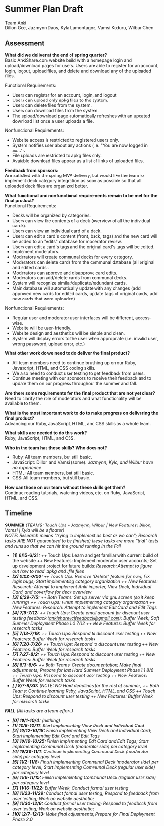 # Summer Plan Draft
Team Anki<br>
Dillon Gee, Jazmynn Daos, Kyla Lamontagne, Vamsi Koduru, Wilbur Chen

## Assessment
<b>What did we deliver at the end of spring quarter?</b><br>
Basic AnkiShare.com website build with a homepage login and upload/download pages for users. Users are able to register for an account, login, logout, upload files, and delete and download any of the uploaded files. 

Functional Requirements:
+ Users can register for an account, login, and logout.
+ Users can upload only apkg files to the system.
+ Users can delete files from the system.
+ Users can download files from the system.
+ The upload/download page automatically refreshes with an updated download list once a user uploads a file.

Nonfunctional Requirements:
+ Website access is restricted to registered users only.
+ System notifies user about any actions (i.e. "You are now logged in as...").
+ File uploads are restricted to apkg files only.
+ Avaiable download files appear as a list of links of uploaded files.

<b>Feedback from sponsors:</b><br>
Are satisfied with the spring MVP delivery, but would like the team to implement deck category integration as soon as possible so that all uploaded deck files are organized better.<br>

<b>What functional and nonfunctional requirements remain to be met for the final product?</b><br>
Functional Requirements:
+ Decks will be organized by categories.
+ Users can view the contents of a deck (overview of all the individual cards).
+ Users can view an individual card of a deck.
+ Users can edit a card's content (front, back, tags) and the new card will be added to an "edits" database for moderator review.
+ Users can edit a card's tags and the original card's tags will be edited.
+ Implement moderators.
+ Moderators will create communal decks for every category.
+ Moderators can delete cards from the communal database (all original and edited cards).
+ Moderators can approve and disapprove card edits.
+ Moderators can add/delete cards from communal decks.
+ System will recognize similar/duplicate/redundant cards.
+ Main database will automatically update with any changes (add approved new cards for edited cards, update tags of original cards, add new cards that were uploaded).

Nonfunctional Requirements:
+ Regular user and moderator user interfaces will be different, access-wise.
+ Website will be user-friendly.
+ Website design and aesthetics will be simple and clean.
+ System will display errors to the user when appropriate (i.e. invalid user, wrong password, upload error, etc.)


<b>What other work do we need to do deliver the final product?</b>
+ All team members need to continue brushing up on our Ruby, Javascript, HTML, and CSS coding skills.
+ We also need to conduct user testing to get feedback from users.
+ Continue meeting with our sponsors to receive their feedback and to update them on our progress throughout the summer and fall.

<b>Are there some requirements for the final product that are not yet clear?</b><br>
Need to clarify the role of moderators and what functionality will be available to them.<br>

<b>What is the most important work to do to make progress on delivering the final product?</b><br>
Advancing our Ruby, JavaScript, HTML, and CSS skills as a whole team.

<b>What skills are needed to do this work?</b><br>
Ruby, JavaScript, HTML, and CSS.<br>

<b>Who in the team has these skills? Who does not?</b>
+ Ruby: All team members, but still basic.
+ JavaScript: Dillon and Vamsi (some). <i>Jazmynn, Kyla, and Wilbur have no experience</i>
+ HTML: All team members, but still basic.
+ CSS: All team members, but still basic.

<b>How can those on our team without these skills get them?</b><br>
Continue reading tutorials, watching videos, etc. on Ruby, JavaScript, HTML, and CSS.

## Timeline
<b>SUMMER</b> <i>(TEAMS: Touch Ups - Jazmynn, Wilbur | New Features: Dillon, Vamsi | Kyla will be a floater)</i><br>
<i>NOTE: Research means "trying to implement as best as we can"; Research tasks ARE NOT gauranteed to be finished; these tasks are more "trial" tests and runs so that we can hit the ground running in the Fall</i>
+ <b>[1] 6/15-6/21:</b>
++ Touch Ups: Learn and get familiar with current build of the website
++ New Features: Implement moderator user accounts; Set up development project for future builds; <i>Research: Attempt to figure out how to read .apkg and .file files
+ <b>[2] 6/22-6/28:</b>
++ Touch Ups: Remove "Delete" feature for now; Fix login bugs; Start implementing category organization
++ New Features: <i>Research: Attempt to implement Anki importer, View Deck, Individual Card, and coverflow for deck overview</i>
+ <b>[3] 6/29-7/5:</b>
++ Both Teams: Set up server via gnu screen (so it keep running)
++ Touch Ups: Finish implementing category organization
++ New Features: <i>Research: Attempt to implement Edit Card and Edit Tags</i>
+ <b>[4] 7/6-7/12:</b>
++ Touch Ups: Create email account for discount user testing feedback (ankishareucifeedback@gmail.com); Buffer Week; Soft Summer Deployment Phase 1.0 7/12
++ New Features: Buffer Week for research tasks
+ <b>[5] 7/13-7/19:</b>
++ Touch Ups: Respond to discount user testing
++ New Features: Buffer Week for research tasks
+ <b>[6] 7/20-7/26:</b>
++ Touch Ups: Respond to discount user testing
++ New Features: Buffer Week for research tasks
+ <b>[7] 7/27-8/2:</b>
++ Touch Ups: Respond to discount user testing
++ New Features: Buffer Week for research tasks
+ <b>[8] 8/3-8/6:</b>
++ Both Teams: Create documentation; Make final adjustments; Prepare for last Hard Summer Deployment Phase 1.1 8/6
++ Touch Ups: Respond to discount user testing
++ New Features: Buffer Week for research tasks
+ <b>[ ] 8/7-9/30:</b> (NOTE: NO Hard deadlines for the rest of summer)
++ Both Teams: Continue learning Ruby, JavaScript, HTML, and CSS
++ Touch Ups: Respond to discount user testing
++ New Features: Buffer Week for research tasks

<b>FALL</b> <i>(All tasks are a team effort.)</i>
+ <b>[0] 10/1-10/4:</b> (nothing)
+ <b>[1] 10/5-10/11:</b> Start implementing View Deck and Individual Card
+ <b>[2] 10/12-10/18:</b> Finish implementing View Deck and Individual Card; Start implementing Edit Card and Edit Tags
+ <b>[3] 10/19-10/25:</b> Finish implementing Edit Card and Edit Tags; Start implementing Communal Deck (moderator side) per category level
+ <b>[4] 10/26-11/1:</b> Continue implementing Communal Deck (moderator side) per category level
+ <b>[5] 11/2-11/8:</b> Finish implementing Communal Deck (moderator side) per category level; Start implementing Communal Deck (regular user side) per category level
+ <b>[6] 11/9-11/15:</b> Finish implementing Communal Deck (regular user side) per category level
+ <b>[7] 11/16-11/22:</b> Buffer Week; Conduct formal user testing
+ <b>[8] 11/23-11/29:</b> Conduct formal user testing; Respond to feedback from user testing; Work on website aesthetics
+ <b>[9] 11/30-12/6:</b> Conduct formal user testing; Respond to feedback from user testing; Work on website aesthetics
+ <b>[10] 12/7-12/13:</b> Make final adjustments; Prepare for Final Deployment Phase 2.0
